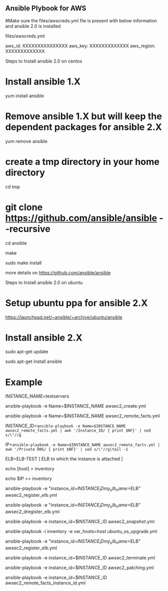 ## Ansible Plybook for AWS 

#Make sure the files/awscreds.yml file is present with below information and ansible 2.0 is installed 



files/awscreds.yml

aws_id: XXXXXXXXXXXXXXX
aws_key: XXXXXXXXXXXXX
aws_region: XXXXXXXXXXXXX

Steps to Install ansible 2.0 on centos

# Install ansible 1.X


yum install ansible



# Remove ansible 1.X but will keep the dependent packages for ansible 2.X

yum remove ansible 


# create a tmp directory in your home directory

cd tmp

# git clone https://github.com/ansible/ansible --recursive 

cd ansible

make 

sudo make install 

more details on https://github.com/ansible/ansible



Steps to Install ansible 2.0 on ubuntu


# Setup ubuntu ppa for ansible 2.X

https://launchpad.net/~ansible/+archive/ubuntu/ansible

# Install ansible 2.X

sudo apt-get update

sudo apt-get install ansible




# Example


INSTANCE_NAME=testservers

ansible-playbook -e Name=$INSTANCE_NAME awsec2_create.yml

ansible-playbook -e Name=$INSTANCE_NAME awsec2_remote_facts.yml

INSTANCE_ID=`ansible-playbook -e Name=$INSTANCE_NAME awsec2_remote_facts.yml | awk '/Instance_ID/ { print $NF}' | sed s/\"//g`

IP=`ansible-playbook -e Name=$INSTANCE_NAME awsec2_remote_facts.yml | awk '/Private DNS/ { print $NF}' | sed s/\"//g|tail -1`

ELB=ELB-TEST [ ELB to which the instance is attached ]

echo [host] > inventory

echo $IP >> inventory

ansible-playbook -e "instance_id=$INSTANCE_ID my_elb_name=$ELB"  awsec2_register_elb.yml

ansible-playbook -e "instance_id=$INSTANCE_ID my_elb_name=$ELB"  awsec2_dregister_elb.yml

ansible-playbook -e instance_id=$INSTANCE_ID awsec2_snapshot.yml

ansible-playbook -i inventory -e var_hosts=host  ubuntu_os_upgrade.yml

ansible-playbook -e "instance_id=$INSTANCE_ID my_elb_name=$ELB"  awsec2_register_elb.yml

ansible-playbook -e instance_id=$INSTANCE_ID awsec2_terminate.yml

ansible-playbook -e instance_id=$INSTANCE_ID awsec2_patching.yml

ansible-playbook -e instance_id=$INSTANCE_ID awsec2_remote_facts_instance_id.yml
